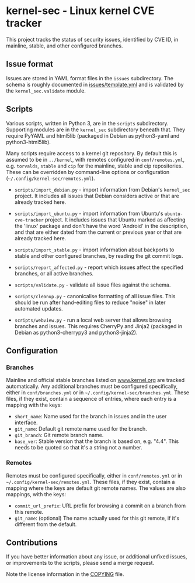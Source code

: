 # kernel-sec - Linux kernel CVE tracker

This project tracks the status of security issues, identified by CVE
ID, in mainline, stable, and other configured branches.

## Issue format

Issues are stored in YAML format files in the `issues` subdirectory.
The schema is roughly documented in
[issues/template.yml](issues/template.yml) and is validated by the
`kernel_sec.validate` module.

## Scripts

Various scripts, written in Python 3, are in the `scripts`
subdirectory.  Supporting modules are in the `kernel_sec` subdirectory
beneath that.  They require PyYAML and html5lib (packaged in Debian as
python3-yaml and python3-html5lib).

Many scripts require access to a kernel git repository.  By default
this is assumed to be in `../kernel`, with remotes configured in
`conf/remotes.yml`, e.g. `torvalds`, `stable` and `cip` for the mainline,
stable and cip repositories. These can be overridden by command-line options
or configuration (`~/.config/kernel-sec/remotes.yml`).

* `scripts/import_debian.py` - import information from Debian's
`kernel_sec` project.  It includes all issues that Debian considers
active or that are already tracked here.

* `scripts/import_ubuntu.py` - import information from Ubuntu's
`ubuntu-cve-tracker` project.  It includes issues that Ubuntu
marked as affecting the 'linux' package and don't have the word
'Android' in the description, and that are either dated from the
current or previous year or that are already tracked here.

* `scripts/import_stable.py` - import information about backports to
stable and other configured branches, by reading the git commit logs.

* `scripts/report_affected.py` - report which issues affect the
specified branches, or all active branches.

* `scripts/validate.py` - validate all issue files against the
schema.

* `scripts/cleanup.py` - canonicalise formatting of all issue
files.  This should be run after hand-editing files to reduce
"noise" in later automated updates.

* `scripts/webview.py` - run a local web server that allows browsing
branches and issues.  This requires CherryPy and Jinja2 (packaged
in Debian as python3-cherrypy3 and python3-jinja2).

## Configuration

### Branches

Mainline and official stable branches listed on www.kernel.org are
tracked automatically.  Any additional branches must be configured
specifically, either in `conf/branches.yml` or in
`~/.config/kernel-sec/branches.yml`.  These files, if they exist,
contain a sequence of entries, where each entry is a mapping with the
keys:

* `short_name`: Name used for the branch in issues and in the user
  interface.
* `git_name`: Default git remote name used for the branch.
* `git_branch`: Git remote branch name.
* `base_ver`: Stable version that the branch is based on, e.g.
  "4.4". This needs to be quoted so that it's a string not a
  number.

### Remotes

Remotes must be configured specifically, either in
`conf/remotes.yml` or in `~/.config/kernel-sec/remotes.yml`.
These files, if they exist, contain a mapping where the keys
are default git remote names.  The values are also mappings,
with the keys:

* `commit_url_prefix`: URL prefix for browsing a commit on a
  branch from this remote.
* `git_name`: (optional) The name actually used for this git
  remote, if it's different from the default.

## Contributions

If you have better information about any issue, or additional
unfixed issues, or improvements to the scripts, please send a
merge request.

Note the license information in the [COPYING](COPYING) file.

